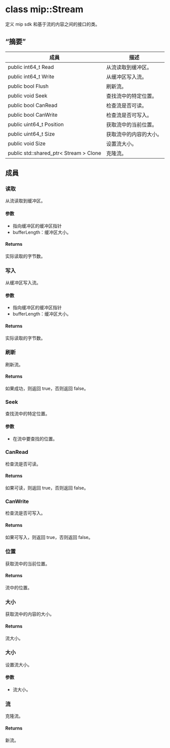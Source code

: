 # <a name="class-mipstream"></a>class mip::Stream 
定义 mip sdk 和基于流的内容之间的接口的类。
## <a name="summary"></a>“摘要”
 成員                        | 描述                                
--------------------------------|---------------------------------------------
public int64_t Read | 从流读取到缓冲区。
public int64_t Write | 从缓冲区写入流。
public bool Flush | 刷新流。
public void Seek | 查找流中的特定位置。
public bool CanRead | 检查流是否可读。
public bool CanWrite | 检查流是否可写入。
public uint64_t Position | 获取流中的当前位置。
public uint64_t Size | 获取流中的内容的大小。
public void Size | 设置流大小。
public std::shared_ptr< Stream > Clone | 克隆流。
## <a name="members"></a>成員
### <a name="read"></a>读取
从流读取到缓冲区。
#### <a name="parameters"></a>参数
* 指向缓冲区的缓冲区指针 
* bufferLength：缓冲区大小。 
#### <a name="returns"></a>Returns
实际读取的字节数。
### <a name="write"></a>写入
从缓冲区写入流。
#### <a name="parameters"></a>参数
* 指向缓冲区的缓冲区指针 
* bufferLength：缓冲区大小。 
#### <a name="returns"></a>Returns
实际读取的字节数。
### <a name="flush"></a>刷新
刷新流。
#### <a name="returns"></a>Returns
如果成功，则返回 true，否则返回 false。
### <a name="seek"></a>Seek
查找流中的特定位置。
#### <a name="parameters"></a>参数
* 在流中要查找的位置。
### <a name="canread"></a>CanRead
检查流是否可读。
#### <a name="returns"></a>Returns
如果可读，则返回 true，否则返回 false。
### <a name="canwrite"></a>CanWrite
检查流是否可写入。
#### <a name="returns"></a>Returns
如果可写入，则返回 true，否则返回 false。
### <a name="position"></a>位置
获取流中的当前位置。
#### <a name="returns"></a>Returns
流中的位置。
### <a name="size"></a>大小
获取流中的内容的大小。
#### <a name="returns"></a>Returns
流大小。
### <a name="size"></a>大小
设置流大小。
#### <a name="parameters"></a>参数
* 流大小。
### <a name="stream"></a>流
克隆流。
#### <a name="returns"></a>Returns
新流。